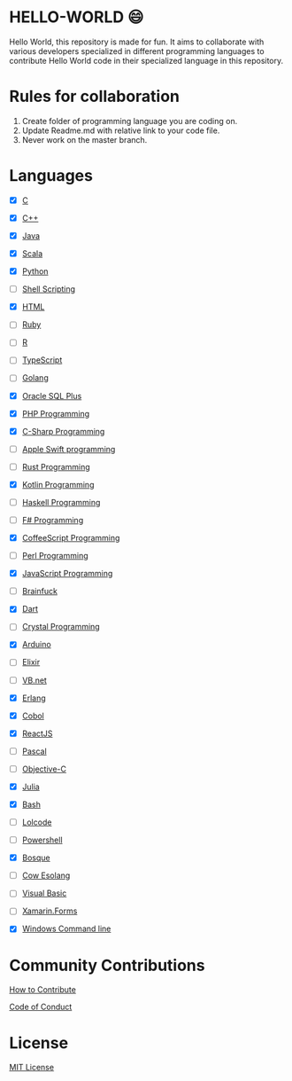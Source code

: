 # HELLO-WORLD :smile:
Hello World, this repository is made for fun. It aims to collaborate with various developers specialized in different programming languages to contribute Hello World code in their specialized language in this repository.

# Rules for collaboration

1. Create folder of programming language you are coding on.
2. Update Readme.md with relative link to your code file.
3. Never work on the master branch.

# Languages

- [x] [C](C)

- [x] [C++](Cpp%20Programming)

- [x] [Java](Java%20Programming)

- [x] [Scala](Scala)

- [x] [Python](Python%20Programming)

- [ ] [Shell Scripting](Shell%20Scripting)

- [x] [HTML](HTML%20Programming)

- [ ] [Ruby](Ruby%20Programming)

- [ ] [R](R%20Programming)

- [ ] [TypeScript](TypeScript)

- [ ] [Golang](Golang%20Programming)

- [x] [Oracle SQL Plus](SQL%20Plus)

- [x] [PHP Programming](PHP%20Programming)

- [x] [C-Sharp Programming](C-Sharp/)

- [ ] [Apple Swift programming](Swift/)

- [ ] [Rust Programming](Rust)

- [x] [Kotlin Programming](Kotlin/)

- [ ] [Haskell Programming](Haskell/)

- [ ] [F# Programming](F-Sharp/)

- [x] [CoffeeScript Programming](CoffeeScript/)

- [ ] [Perl Programming](Perl%20Programming)

- [x] [JavaScript Programming](JavaScript)

- [ ] [Brainfuck](Brainfuck/)

- [x] [Dart](Dart/)

- [ ] [Crystal Programming](Crystal%20Programming)

- [x] [Arduino](Arduino/)

- [ ] [Elixir](Elixir/)

- [ ] [VB.net](VB.net/)

- [x] [Erlang](Erlang/)

- [x] [Cobol](Cobol/)

- [x] [ReactJS](ReactJS/)

- [ ] [Pascal](Pascal/)

- [ ] [Objective-C](Objective-C/)

- [x] [Julia](Julia/)

- [x] [Bash](Bash/)

- [ ] [Lolcode](lolcode/)

- [ ] [Powershell](PowerShell/)

- [x] [Bosque](Bosque/)

- [ ] [Cow Esolang](COW%20-%20Esolang)

- [ ] [Visual Basic](Visual%20Basic)

- [ ] [Xamarin.Forms](XamarinForms)

- [x] [Windows Command line](Windows%20Command%20Line)


# Community Contributions

[How to Contribute](CONTRIBUTING.md)

[Code of Conduct](CODE_OF_CONDUCT.md)

# License

[MIT License](LICENSE)
